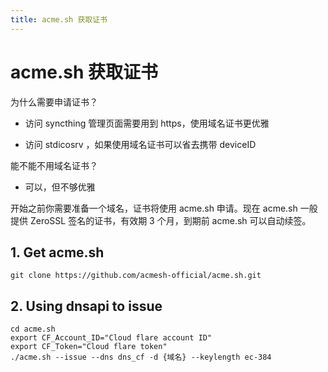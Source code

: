 ```yaml
---
title: acme.sh 获取证书
---
```

# acme.sh 获取证书

为什么需要申请证书？

- 访问 syncthing 管理页面需要用到 https，使用域名证书更优雅

- 访问 stdicosrv ，如果使用域名证书可以省去携带 deviceID

能不能不用域名证书？

- 可以，但不够优雅

开始之前你需要准备一个域名，证书将使用 acme.sh 申请。现在 acme.sh 一般提供 ZeroSSL 签名的证书，有效期 3 个月，到期前 acme.sh 可以自动续签。

## 1. Get acme.sh

```shell
git clone https://github.com/acmesh-official/acme.sh.git
```

## 2. Using dnsapi to issue

```shell
cd acme.sh
export CF_Account_ID="Cloud flare account ID"
export CF_Token="Cloud flare token"
./acme.sh --issue --dns dns_cf -d {域名} --keylength ec-384
```
